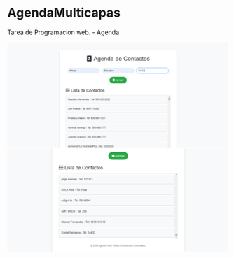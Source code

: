 # AgendaMulticapas

Tarea de Programacion web. - Agenda

![alt text](image.png)
![alt text](image-1.png)
